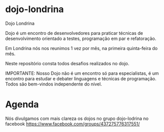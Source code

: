 dojo-londrina
=============

Dojo Londrina

Dojo é um encontro de desenvolvedores para praticar técnicas de desenvolvimento orientado a testes, programação em par e refatoração.

Em Londrina nós nos reunimos 1 vez por mês, na primeira quinta-feira do mês.

Neste repositório consta todos desafios realizados no dojo.

IMPORTANTE: Nosso Dojo não é um encontro só para especialistas, é um encontro para estudar e debater linguagens e técnicas de programação. Todos são bem-vindos independente do nível.


Agenda
=========

Nós divulgamos com mais clareza os dojos no grupo dojo-lodrina no facebook https://www.facebook.com/groups/437275776317551/




